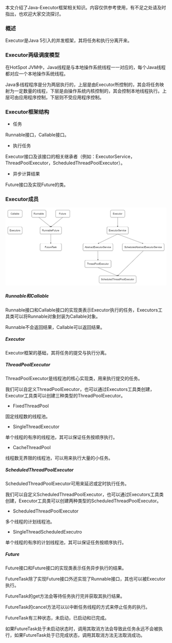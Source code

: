 本文介绍了Java-Executor框架相关知识。内容仅供参考使用，有不足之处请及时指出，也欢迎大家交流探讨。

### 概述

Executor是Java 5引入的并发框架，其将任务和执行分离开来。

### Executor两级调度模型

在HotSpot JVM中，Java线程是与本地操作系统线程一一对应的，每个Java线程都对应一个本地操作系统线程。

Java多线程程序是分为两层执行的，上层是由Executor所控制的，其会将任务映射为一定数量的线程，下层是由操作系统内核控制的，其会控制本地线程执行。上层可由应用程序控制，下层则不受应用程序控制。

### Executor框架结构

* 任务

Runnable接口，Callable接口。

* 执行任务

Executor接口及该接口的相关继承者（例如：ExecutorService，ThreadPoolExecutor，ScheduledThreadPoolExecutor）。

* 异步计算结果

Future接口及实现Future的类。

### Executor成员

![Executor框架成员结构图](./image/Executor框架成员结构图.png)

##### Runnable和Callable

Runnable接口和Callable接口的实现类表示Executor执行的任务，Executors工具类可以将Runnable对象封装为Callable对象。

Runnable不会返回结果，Callable可以返回结果。

##### Executor

Executor框架的基础，其将任务的提交与执行分离。

##### ThreadPoolExecutor

ThreadPoolExecutor是线程池的核心实现类，用来执行提交的任务。

我们可以自定义ThreadPoolExecutor，也可以通过Executors工具类创建，Executor工具类可以创建三种类型的ThreadPoolExecutor。

* FixedThreadPool

固定线程数的线程池。

* SingleThreadExecutor

单个线程的有序的线程池，其可以保证任务按顺序执行。

* CacheThreadPool

线程数无界限的线程池，可以用来执行大量的小任务。

##### ScheduledThreadPoolExecutor

ScheduledThreadPoolExecutor可用来延迟或定时执行任务。

我们可以自定义ScheduledThreadPoolExecutor，也可以通过Executors工具类创建，Executor工具类可以创建两种类型的ScheduledThreadPoolExecutor。

* ScheduledThreadPoolExecutor

多个线程的计划线程池。

* SingleThreadScheduledExecutro

单个线程的有序的计划线程池，其可以保证任务按顺序执行。

##### Future

Future接口和Future接口的实现类表示任务异步执行的结果。

FutureTask除了实现Future接口外还实现了Runnable接口，其也可以被Executor执行。

FutureTask的get方法会等待任务执行完并获取其执行结果。

FutureTask的cancel方法可以以中断任务线程的方式来停止任务的执行。

FutureTask有三种状态，未启动，已启动和已完成。

如果FutureTask处于未启动状态时，调用其取消方法会导致此任务永远不会被执行，如果FutureTask处于已完成状态，调用其取消方法无法取消成功。